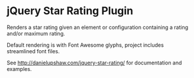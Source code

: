 # jQuery Star Rating Plugin

Renders a star rating given an element or configuration containing a rating and/or maximum rating.

Default rendering is with Font Awesome glyphs, project includes streamlined font files.

See http://danielupshaw.com/jquery-star-rating/ for documentation and examples.